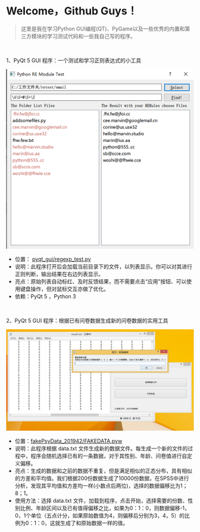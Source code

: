 # Welcome，Github Guys！

> 这里是我在学习Python GUI编程(QT)、PyGame以及一些优秀的内置和第三方模块的学习测试代码和一些我自己写的程序。

<br>

1、PyQt 5 GUI 程序：一个测试和学习正则表达式的小工具

![](media/remt.png)

- 位置： [pyqt_gui/regexp_test.py](pyqt_gui/regexp_test.py)
- 说明：此程序打开后会加载当前目录下的文件，以列表显示。你可以对其进行正则判断，输出结果在右边列表显示。
- 亮点：原始列表自动标红、及时反馈结果，而不需要点击“应用”按钮、可以使用键盘操作，但对鼠标交互亦做了优化。
- 依赖：PyQt 5 ，Python 3

<br>

2、PyQt 5 GUI 程序：根据已有问卷数据生成新的问卷数据的实用工具

![](media/fake.png)

- 位置：[fakePsyData_201942/FAKEDATA.pyw](fakePsyData_201942/FAKEDATA.pyw)
- 说明：此程序根据 data.txt 文件生成新的数据文件。每生成一个新的文件的过程中，程序会随机选择已有的一条数据，对于其性别、年龄、问卷值进行自定义偏移。
- 亮点：生成的数据和之前的数据不重复，但是满足相似的正态分布，具有相似的方差和平均值。我们根据200份数据生成了10000份数据，在SPSS中进行分析，发现其平均值和方差均一样(小数点后两位)，选择的数据偏移比为1；8；1。
- 使用方法：选择 data.txt 文件，加载到程序，点击开始，选择需要的份数、性别比例、年龄区间以及已有值得偏移之比，如果为0：1：0，则数据偏移-1，0，1个单位（五点计分，如果原始数值为4，则偏移后分别为3，4，5）的比例为0：1：0，这就生成了和原始数据一样的值。

